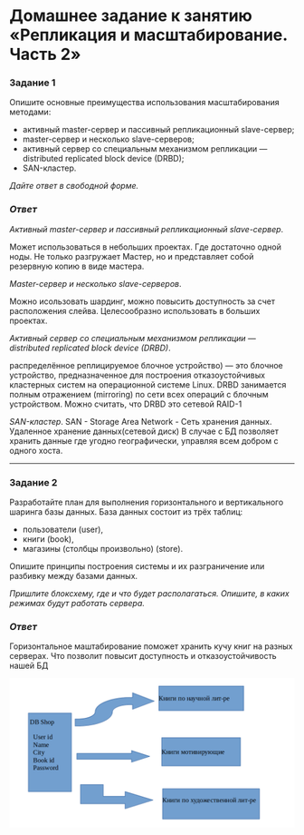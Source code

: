 # Домашнее задание к занятию «Репликация и масштабирование. Часть 2»

### Задание 1

Опишите основные преимущества использования масштабирования методами:

- активный master-сервер и пассивный репликационный slave-сервер; 
- master-сервер и несколько slave-серверов;
- активный сервер со специальным механизмом репликации — distributed replicated block device (DRBD);
- SAN-кластер.

*Дайте ответ в свободной форме.*

### *Ответ*


*Активный master-сервер и пассивный репликационный slave-сервер*.

Может использоваться в небольших проектах. Где достаточно одной ноды. Не только разгружает Мастер, но и представляет собой резервную копию в виде мастера. 

*Мaster-сервер и несколько slave-серверов*.

Можно исользовать шардинг, можно повысить доступность за счет расположения слейва. Целесообразно использовать в больших проектах.

*Активный сервер со специальным механизмом репликации — distributed replicated block device (DRBD)*.

распределённое реплицируемое блочное устройство) — это блочное устройство, предназначенное для построения отказоустойчивых кластерных систем на операционной системе Linux. DRBD занимается полным отражением (mirroring) по сети всех операций с блочным устройством. Можно считать, что DRBD это сетевой RAID-1

*SAN-кластер*.
SAN - Storage Area Network - Сеть хранения данных. Удаленное хранение данных(сетевой диск) В случае с БД позволяет хранить данные где угодно географически, управляя всем добром с одного хоста.


---

### Задание 2


Разработайте план для выполнения горизонтального и вертикального шаринга базы данных. База данных состоит из трёх таблиц: 

- пользователи (user), 
- книги (book), 
- магазины (столбцы произвольно) (store). 

Опишите принципы построения системы и их разграничение или разбивку между базами данных.

*Пришлите блоксхему, где и что будет располагаться. Опишите, в каких режимах будут работать сервера.* 

### *Ответ*

Горизонтальное маштабирование поможет хранить кучу книг на разных серверах. Что позволит повысит доступность и отказоустойчивость нашей БД

![Скриншот01](https://github.com/Monoroki/gitlab-hw/blob/main/img/rep_db.png)


